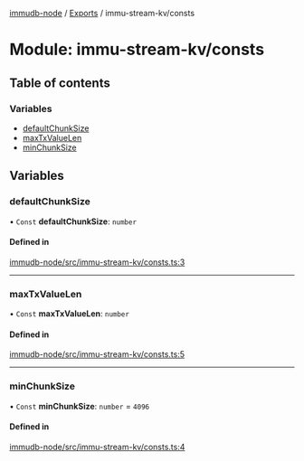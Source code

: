 [immudb-node](../README.md) / [Exports](../modules.md) / immu-stream-kv/consts

# Module: immu-stream-kv/consts

## Table of contents

### Variables

- [defaultChunkSize](immu_stream_kv_consts.md#defaultchunksize)
- [maxTxValueLen](immu_stream_kv_consts.md#maxtxvaluelen)
- [minChunkSize](immu_stream_kv_consts.md#minchunksize)

## Variables

### defaultChunkSize

• `Const` **defaultChunkSize**: `number`

#### Defined in

[immudb-node/src/immu-stream-kv/consts.ts:3](https://github.com/codenotary/immudb-node/blob/fe12060/immudb-node/src/immu-stream-kv/consts.ts#L3)

___

### maxTxValueLen

• `Const` **maxTxValueLen**: `number`

#### Defined in

[immudb-node/src/immu-stream-kv/consts.ts:5](https://github.com/codenotary/immudb-node/blob/fe12060/immudb-node/src/immu-stream-kv/consts.ts#L5)

___

### minChunkSize

• `Const` **minChunkSize**: `number` = `4096`

#### Defined in

[immudb-node/src/immu-stream-kv/consts.ts:4](https://github.com/codenotary/immudb-node/blob/fe12060/immudb-node/src/immu-stream-kv/consts.ts#L4)

